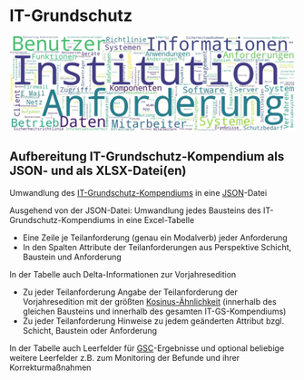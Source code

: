 # IT-Grundschutz

![IT-GS Wortwolke](./IT-GS-Wortwolke.jpg)

## Aufbereitung IT-Grundschutz-Kompendium als JSON- und als XLSX-Datei(en)

Umwandlung des [IT-Grundschutz-Kompendiums](https://www.bsi.bund.de/DE/Themen/Unternehmen-und-Organisationen/Standards-und-Zertifizierung/IT-Grundschutz/IT-Grundschutz-Kompendium/it-grundschutz-kompendium_node.html) in eine [JSON](https://de.wikipedia.org/wiki/JavaScript_Object_Notation)-Datei

Ausgehend von der JSON-Datei:
Umwandlung jedes Bausteins des IT-Grundschutz-Kompendiums in eine Excel-Tabelle
- Eine Zeile je Teilanforderung (genau ein Modalverb) jeder Anforderung
- In den Spalten Attribute der Teilanforderungen aus Perspektive Schicht, Baustein und Anforderung

In der Tabelle auch Delta-Informationen zur Vorjahresedition 
- Zu jeder Teilanforderung Angabe der Teilanforderung der Vorjahresedition mit der größten [Kosinus-Ähnlichkeit](https://de.wikipedia.org/wiki/Kosinus-%C3%84hnlichkeit) (innerhalb des gleichen Bausteins und innerhalb des gesamten IT-GS-Kompendiums)
- Zu jeder Teilanforderung Hinweise zu jedem geänderten Attribut bzgl. Schicht, Baustein oder Anforderung 

In der Tabelle auch Leerfelder für [GSC](https://www.bsi.bund.de/DE/Themen/Unternehmen-und-Organisationen/Standards-und-Zertifizierung/IT-Grundschutz/Zertifizierte-Informationssicherheit/IT-Grundschutzschulung/Online-Kurs-IT-Grundschutz/Lektion_6_IT-Grundschutz-Check/Lektion_6_node.html;jsessionid=6C7A24BA0A68383A2C55DB433D49B4A3.internet082)-Ergebnisse und optional beliebige weitere Leerfelder z.B. zum Monitoring der Befunde und ihrer Korrekturmaßnahmen
